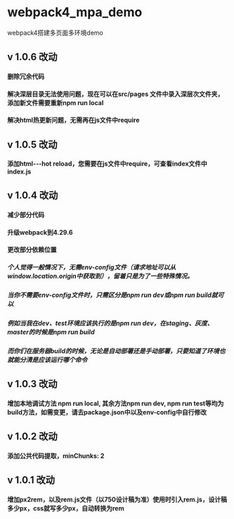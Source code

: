 # webpack4_mpa_demo
webpack4搭建多页面多环境demo

## v 1.0.6 改动
#### 删除冗余代码
#### 解决深层目录无法使用问题，现在可以在src/pages 文件中录入深层次文件夹，添加新文件需要重新npm run local
#### 解决html热更新问题，无需再在js文件中require

## v 1.0.5 改动
#### 添加html---hot reload，您需要在js文件中require，可查看index文件中index.js

## v 1.0.4 改动
#### 减少部分代码
#### 升级webpack到4.29.6
#### 更改部分依赖位置
##### 个人觉得一般情况下，无需env-config文件（请求地址可以从window.location.origin中获取到），留着只是为了一些特殊情况。
##### 当你不需要env-config文件时，只需区分是npm run dev或npm run build就可以
##### 例如当我在dev、test环境应该执行的是npm run dev，在staging、灰度、master的时候是npm run build
##### 而你们在服务器build的时候，无论是自动部署还是手动部署，只要知道了环境也就能分清是应该运行哪个命令

## v 1.0.3 改动
#### 增加本地调试方法 npm run local, 其余方法npm run dev, npm run test等均为build方法，如需变更，请去package.json中以及env-config中自行修改

## v 1.0.2 改动
#### 添加公共代码提取，minChunks: 2

## v 1.0.1 改动
#### 增加px2rem，以及rem.js文件（以750设计稿为准）使用时引入rem.js，设计稿多少px，css就写多少px，自动转换为rem

